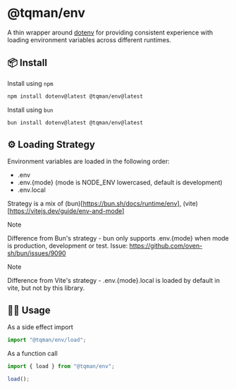 # @tqman/env

A thin wrapper around [dotenv](https://github.com/motdotla/dotenv) for providing consistent experience with loading environment variables across different runtimes.

## 📦 Install

Install using `npm`

```bash
npm install dotenv@latest @tqman/env@latest
```

Install using `bun`

```bash
bun install dotenv@latest @tqman/env@latest
```

## ⚙️ Loading Strategy

Environment variables are loaded in the following order:

- .env
- .env.{mode} (mode is NODE_ENV lowercased, default is development)
- .env.local

Strategy is a mix of (bun)[https://bun.sh/docs/runtime/env], (vite)[https://vitejs.dev/guide/env-and-mode]

> [!NOTE]  
> Difference from Bun's strategy - bun only supports .env.{mode} when mode is production, development or test.
> Issue: https://github.com/oven-sh/bun/issues/9090

> [!NOTE]  
> Difference from Vite's strategy - .env.{mode}.local is loaded by default in vite, but not by this library.

## 👨‍💻 Usage

As a side effect import

```ts
import "@tqman/env/load";
```

As a function call

```ts
import { load } from "@tqman/env";

load();
```
